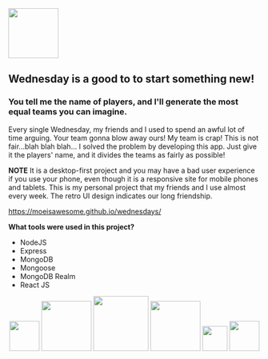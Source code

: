 <div align="left">
  <img width="100" height="100" src="https://lh3.googleusercontent.com/fife/AAWUweVKi8tEYM9WMfnEgDo8MQy8iE3OoZerypb5CokDK4XSPBhphuxctuV0w5jc1WQoCCMOvvQxecN6IgqsbODFRTu31aPyeWqT8is-N8KBmvzKNkGAECM0SonbGoTlh6QgymtSxRUo10qxAkWRIfa45VoqqTX9O4wCRro29dXC2Y8BxniNrxsq9QYCJU_K9mioHDWyO7u_sVyAq5XErtfyrMeGNZYOArszHhJLbZsYtUan_xuXJLvFNXlsDq6AmqPizSY663zneFqUJ3zxoiYcQR2FgwT3_VDWH4fqV9ZaE9RkRGPldwBfNKUwH3_WagLJib_KTQc-EjifaIILw2YS-qoTK0xjI4O5ttChhk1nYzsS3VTpFkUBMsjpndHElPvfXKJJBQW24trfz5o42NK3z6llV5Q8cJGkujGF-GNwHpIkTQ-4FGpRWNTYsL0StKPrLsH-ZJMcomauV3KbfpYWpxEbLngfXo63tPxvltMuT0l-A-oYY1wL7YJQFAqAB08Rd9v36mGRNHomE1Cp4U_JEh-g2SDpDSzKfxTaExvDzJj00Pl5s1V4SSa8hcF1RGa3U5zdvY4qOwe6u15JJkM8pPMVu2fHAdqZTDXGROfO_Q_6I5zksH0MHq8vRES5UUlKujh1k4w_JqpvdO_8VT_0wwOtcNMduujniGeNWpnJ0DbzsLjnBBEUsHP0DQv6zWMWPVKmV_sQ2fWFbjHZf-eUlDDt9gZcWKGLyCw=w1920-h937">
</div>

## Wednesday is a good to to start something new!

### You tell me the name of players, and I'll generate the most equal teams you can imagine.

Every single Wednesday, my friends and I used to spend an awful lot of time arguing.
Your team gonna blow away ours! My team is crap! This is not fair...blah blah blah...
I solved the problem by developing this app. Just give it the players' name, and it divides the teams as fairly as possible!

**NOTE**
It is a desktop-first project and you may have a bad user experience if you use your phone, even though it is a responsive site for mobile phones and tablets.
This is my personal project that my friends and I use almost every week. The retro UI design indicates our long friendship.

https://moeisawesome.github.io/wednesdays/


**What tools were used in this project?**
* NodeJS
* Express
* MongoDB
* Mongoose
* MongoDB Realm
* React JS

<div align="center">
  <img height="60" src="https://lh3.googleusercontent.com/fife/AAWUweVapUrgtdB2p-TNRqRB8QutN3pF80iz_FkqZvIZD1GQT7O_ZpbNLTJYsR_7SOz5WFkGatYnCp1l6HBT5f-c3ppHmVFiWr-WYSoszN8B-cbIaPNCHbxP57HDqHj1ptExU1lBXOyjJ2BUmXnp1aZCoLISlk3Lx-tEKCAGkYm7WKwK3zN1jUs_203Yu46yUHg14pvHTx3n4dwXIG9PYB76h8tEQZ3kWuKwXpfd9yunTu56jj-CjZEYeiJ9SaBUhQ1s5XoTbqyc7pvxGWb66vv2D-k5QuxlI34-9easfwiCtvVG0hvJpCHR7UPF5puS_uDRpFVWDebfFh0J69BaQZeblqTXdJoz8UaJVzV0C0QO-BnYtWSDrqTGMuZN_gbxIjTi4_lK9ebWBDcwXRwsmVrd2EMf56kUq-jPi6Wwvi5tmO2wL7UvCXfU2tLcmVX0dfYgsVmhmLL_bbeCWa6hHitf9GLy8mcbZ0XVIxCgU_d1mt_wYyunQ0rAPGzgFCZWwz8gm6MV80gvuRSn2jDyqLxSU80Riqoq_kAUJzmOHAFOs5SUgSpkJvI3i52r-f2uELgQhwfIBK0L8Ut5UJPzvrHR66VlwmXEf1je8QlEythEnPtLO-2oA6yjJ1pNgESrxPnjohu56xFCwjzaRICeoFQn-AiotRpVGVj0S_JkHppjh32dEb3MxTlChRsTwbZV93XQlZEbkDw6-9vtLJurbmDImujFzH_mZeOFhSo=w1920-h937">
     <img width="100" src="https://lh3.googleusercontent.com/fife/AAWUweVevMHjE1Zwr8VV6nlgOrB_DtTx_8agOQIOO9Yt7XZxQQTchrQl_odbpc1Pi2pamRZd_cgVqxRsJ3z5TKXgJBEg3aS5CYYGfrSzNwbKuEyIRHnniRrFgca2pkn8SIiW8UiY03Mmg43-XQW63hCFBc2Kxf_P-mT75qOmozYyRwscautQeIuGbeT9U38lKkgMBp13bJvaBS6vSg9zuNW3d1KWSctxZfKmErXKpC_xoGWDS6X7jaqKz3v0RjVqWY2tXJDBWiapH4cd1zO1BhSWuQq4bFQCMk5PSoDiMgYbcvxo2Cf8Cxi33z8tAVFZKOy66Ju2-OegCXpI2Y9dLJdKML-uKz3_hupOIHvTKRPdezgreDCWRugGQSBrRzVvSG1Ii0FzzuHiFn7lcBXIIsv9lotRXMq2xM0zC3s9GT8P-NWCX3zzbROv05ifAU27oiyp-Foc-ScYlagGwC4cpsikol4QoL3U5wdyWZTll-cy6HmBu_kqo-bGS-c5P2hJnRFlYTqsPuvG_MocbitM-HROlU8wltucdrmk4gnZmQOYd6QydKsWZ0L6ocFT5nxq0Yhv0LuynJBsm28CDF_f_OiXdWfT-AmGvMrSor4Ri8HygEsMz-jj8Etw4zKNIM_32ILAedQWNGubzQ7Y6c7fCyDtjooDuPmi8-IHtopImgDKz48c_MZ4iX_uJNXCZQSk14L1Q0vqmDQNoFXp6JVH8AUW-sOe9Wg7cfv8QPA=w1920-h937">
  <img height="110" src="https://lh3.googleusercontent.com/fife/AAWUweVQnxMPjsucZLjH_JlfQf9SNSCqtu0T8gOzw7qmO8yIEYt8aKb5vWyyRZFE6PXYNIcGcOSfP0qq-XbbwSSCiv_HroSj4JMCEhrCd31aSiUk3AMu62PTNVVafmTahaLTtFoYVzR7XcKbDyID_Nq4l-qvytIKM4q8EQD3o6D7XFm1lnwgi1iFFVlC7av86bizfU8psbeGWGbZ1Q0ppqblXuzJ42_ZJ89TMlPPqL5pTrl8BXuijx0UAiJfR6lbQfN5arAuLoxVZ5si6gcJje0Juah5CXCSE3fW_NBcPS7dy2sW-DQvu3JweiA_rCiDbp0a68Tz3puuSfp0bdEgi_Yl208nls7teFyT2LnnsL-4cRHDP5kFNJ5s3baV0JmNnvwAQjDRbA6bSPB3UipKWd9rKLeAsiX21xnSL-pOoYlo7EezFA9oddWnYWx0OiTT5lD9e5zOJ4iCzOqmSeP15NwgyHakPTjsS8s4DDpS6iMONkiU5DbVK1sDdl_bv-yJFll4jXcPMwg1Jafu2f5Ziwhbk8PI2Ui1onHV_zNIYyKJIAn_rjicfFp5vpIamkCaUtxt_0EKg49tvkswMFr_brmHQsS34C913318lfx5rehuUa_U88T9r-XsY1XUkK4dTKc4uZppqSEg84NIKePH7WgJtPKjEq5TO7HyLQ78OwiV6KWd-hzXV_vYO-A348kcZ28ry5vpPIZVRxwVhfJlPbkwToRU8goW65_lxwI=w1920-h937">
   <img width="100" src="https://lh3.googleusercontent.com/fife/AAWUweVDoAgWCfPVkqYYq_-x528Eu_UXc-8lcenOcl2GQzyuXS68qa25rl12mCV8hHJF8MkyohZVn6FKJ-zXf3bzimRIPJj5XIUPT53sJOpwfzaDVObyIJ0ChmoqnTWdW-TrfE-cmTSB8sZd-WV51VcZWRenrRogG-xJ-efVwaFjqKGuT6-3uTA734nIB_H8QX9v4YBZhutNTujXj5eBddargfS-t0K_53sInb8uL7RKXSQr4mxxUqgdL0snVNCaxXkHvqIpadmSAVQaOF3Z06I6LV8Qfv6glmu90Bc05OqBFJNcNgCi2EPtvhxcZf8I1_5t_Wtxr0qaXYwDEMOrO0NYBjzKFn0QETUxF1RcesyGq6xwxFLESKRIyzZrGR65dc60zevGyQOJ8q9aLBlxYpoE9jOGGj-LOJ-OuVuUt20F2QZHB-Bs2ZINfdAzQOQWTWJGu7k_G8N4SX71yKg_gGZObjLRs8VxiUbuhuvtkha1gUVLkpMo3BpwJbVIRmy4zWORG6fzIqw6TAdl0HdIGDayD2aDIlDAouhDUIXwGmfqhEj6Op8NWc1sBW3HGVK3nMgQ0ltvcX6Aa_DFRVnctV5Vl6JglZJDT0kWVYWYL7WRYQas1RxSVaDFy-Ttb5b-f7Rs0-Qc1_8XMyyB0hJ7xnxj8sd4ms-o0zBg1DNPWjP04F-EA0Qh8QVdC3WQSex6mq3SvaDZn6f08xHN28e6Ov2SGgDBkP5ZCBgb-ek=w1920-h937">
     <img height="50" src="https://lh3.googleusercontent.com/fife/AAWUweVVw4I7eDdmCJ1OnEvC2UEQF68dWHJsm0pRmwAt6TW6RXyXZ5Lp3eNDewEObVVrZf1pEOsk1k4aZu8fZXyFyHjb0O2Eyn0JmoThQH_G2dxcJn97BlgsUUoqfGj5WKI_W_x4WedLNve9OjL-7iq_0hk-OvCgwpJ1CEZ7vLUK3wlj7kSPSJgyWANqsl7Iw_igQsDeSu3Xqo0jHjoIw8krrg7IhJFlHAj1so5WIUz5YIr9uc6en51k61CXKy3Ht9lslnef3axNWfOzaIkZ7iR5ktqkHMEQEa3eKnpACrouLmlcsn0A5FsriS5FRM9uQzoTVa0jvP94AD41KlXN010IGjzj4Aw_gOETbZ0tjo6Jw4oSS7NChosUc8mKzS6mlQNwriY-lKuht7IC6QZIY6wIer-FR4Jhl3AWyi4qBt-qVBo-rtcgCAfWaxMI8rsoYxgW3VA_gwXF4hfnPtg9q7dBw2BtzHWH3Fg9Bryad7Vmcyc1WT8d_GmBRMyF2xA-7qGpcx7xlmqrhCqY-mFJO6argoXudWnw99i4VvB6eJW3DMkjiKDvH_3zQudUDmhUaKOZgqcHFzINiZRd_96CPaalwu13Bxc5NW6AUJmKr-m319UPnuWXinJp_YWvmFZfzLNJDX931UYR7aGpZxDruT6rIpZIVRky9afej-j8VoS6jaLB6l3D_vcuzeFT6G0aHCS8PmiEBVVWi8zfWGppFipBMi8KCTvTINX00no=w1920-h937">
       <img height="60" src="https://lh3.googleusercontent.com/fife/AAWUweVGsNr5d_dbZeZzTmD5ddS9q2BmEFha_Zb6aLQLqzRbjufWihDkBifKZAl50Kl5k7IvJDA-nyqsz7BVagH13TDeCMllhROCcBbYOgm62kCknmYQPcGcL8YjQ1VPUAxLSh3z-xYp2_jC2pgO812KxWxGnNv41Pqn-Rw1LWT85bTugeg5DrDw-93xEDwD_xZoRW5OTZNCWeB0Cv94YGSnwM8e1DAidNeCrhkGL5C51xBABzfNYmTI4n3INmEfZ210qw5l7Bw-HyybgYzalxBw4o2FmM0Q5xDLluvwomM02mnKVQM4tS6ONjYEXDJgO61LNln_UwYHfPPLQgoL8m5H9rBCAmlxvvOtPhpALJ0a9JYvFdrJNMpeVsQDknMH5__dXWYCnYyjkh0CLMM9oyBCbgpLtZS6J2KBnADP0thMhMYm3myL9C49ySA6HmwoodkSoqghpX07YKp86ANNWtY30xnopVtlMsTdvjwU63rM47MJJA2u4DqLJmet6tZgl_kFbvc3mgUSuiSjLVlM3Gfrk9FQPz-QWD0W6ncX_lf7TOcolV1ddQ5xxaI-t8EAdAJWb0TY7VIZZQZYlZrkgaaT72XB_U3TPFJ4SY2uD_D7CQJJW5WFfBHpvkCigUhh9lKa-U_7iP2pa5cS6XTU60FeeaiJ6MgTCniMKCFrT-CQsxsqKxpnwHg0uSGYvXvV5lXEC6BSWn2AeuQodFwb-BJEhyt5QqTmLQ5ny60=w1920-h937">

  
  
</div>


